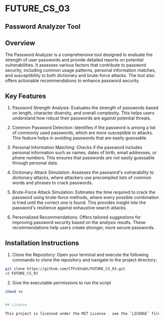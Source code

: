 # FUTURE_CS_03
## Password Analyzer Tool

## Overview

The Password Analyzer is a comprehensive tool designed to evaluate the strength of user passwords and provide detailed reports on potential vulnerabilities. It assesses various factors that contribute to password security, including common usage patterns, personal information matches, and susceptibility to both dictionary and brute-force attacks. The tool also offers actionable recommendations to enhance password security.

## Key Features

1. Password Strength Analysis: Evaluates the strength of passwords based on length, character diversity, and overall complexity. This helps users understand how robust their passwords are against potential threats.

2. Common Password Detection: Identifies if the password is among a list of commonly used passwords, which are more susceptible to attacks. This feature helps in avoiding passwords that are easily guessable.

3. Personal Information Matching: Checks if the password includes personal information such as names, dates of birth, email addresses, or phone numbers. This ensures that passwords are not easily guessable through personal data.

4. Dictionary Attack Simulation: Assesses the password's vulnerability to dictionary attacks, where attackers use precompiled lists of common words and phrases to crack passwords.

5. Brute-Force Attack Simulation: Estimates the time required to crack the password using brute-force methods, where every possible combination is tried until the correct one is found. This provides insight into the password's resilience against exhaustive search attacks.

6. Personalized Recommendations: Offers tailored suggestions for improving password security based on the analysis results. These recommendations help users create stronger, more secure passwords.

## Installation Instructions

1. Clone the Repository: Open your terminal and execute the following commands to clone the repository and navigate to the project directory:

 ```bash
 git clone https://github.com/CTFxShubh/FUTURE_CS_03.git
 cd FUTURE_CS_03
 ```

2. Give the executable permissions to run the script 

```bash
chmod +x 


## License

This project is licensed under the MIT License - see the `LICENSE` file for details.

